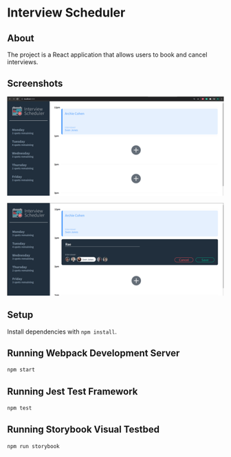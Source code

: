 # Interview Scheduler

## About
The project is a React application that allows users to book and cancel interviews.

## Screenshots
!["This screeshot shows the basic display of how the interview scheduler should look."](https://github.com/raejkhan96/scheduler/blob/master/docs/interviewScheduler1.png?raw=true)

!["This screeshot shows the display of how the interview scheduler should look when a user is trying to book an interview."](https://github.com/raejkhan96/scheduler/blob/master/docs/interviewScheduler2.png?raw=true)



## Setup

Install dependencies with `npm install`.

## Running Webpack Development Server

```sh
npm start
```

## Running Jest Test Framework

```sh
npm test
```

## Running Storybook Visual Testbed

```sh
npm run storybook
```
